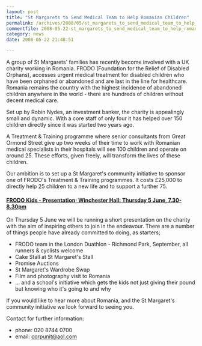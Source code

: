 ```yaml
---
layout: post
title: "St Margarets to Send Medical Team to Help Romanian Children"
permalink: /archives/2008/05/st_margarets_to_send_medical_team_to_help_romanian.html
commentfile: 2008-05-22-st_margarets_to_send_medical_team_to_help_romanian
category: news
date: 2008-05-22 21:48:51

---
```


A group of St Margarets' families has recently become involved with a UK charity working in Romania. FRODO (Foundation for the Relief of Disabled Orphans), accesses urgent medical treatment for disabled children who have been orphaned or abandoned and are last in the line for healthcare. Romania remains the country with the highest incidence of abandoned children anywhere in the world - there are hundreds of children without decent medical care.

Set up by Robin Nydes, an investment banker, the charity is appealingly small and dynamic. With a core staff of only four it has helped over 150 children directly since it was started two years ago.

A Treatment & Training programme where senior consultants from Great Ormond Street give up two weeks of their time to work with Romanian medical specialists in their hospitals will see 100 children and operate on around 25. These efforts, given freely, will transform the lives of these children.

Our ambition is to set up a St Margaret's community initiative to sponsor one of FRODO's Treatment & Training programmes. It costs £25,000 to directly help 25 children to a new life and to support a further 75.

#### [FRODO Kids - Presentation; Winchester Hall: Thursday 5 June, 7.30-8.30pm](/event/auction/200705141854)

On Thursday 5 June we will be running a short presentation on the charity with the aim of inspiring others to join in the endeavour. There are a number of things people have already committed to doing, as starters;

-   FRODO team in the London Duathlon - Richmond Park, September, all runners & cyclists welcome
-   Cake Stall at St Margaret's Stall
-   Promise Auctions
-   St Margaret's Wardrobe Swap
-   Film and photography visit to Romania
-   ... and a school's initiative which gets the kids not just giving their pound but knowing who it's going to and why

If you would like to hear more about Romania, and the St Margaret's community initiative we look forward to seeing you.

Contact for further information:

-   phone: 020 8744 0700
-   email: <corpunit@aol.com>

